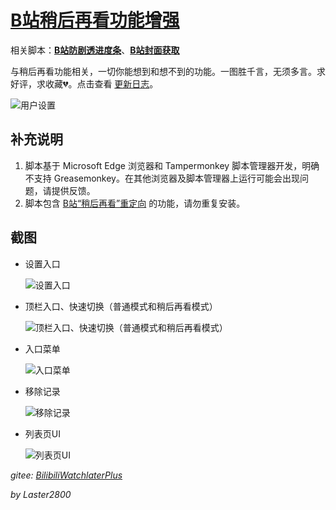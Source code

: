 # [B站稍后再看功能增强](https://greasyfork.org/zh-CN/scripts/395456)

相关脚本：**[B站防剧透进度条](https://greasyfork.org/zh-CN/scripts/411092)**、**[B站封面获取](https://greasyfork.org/zh-CN/scripts/395575)**

与稍后再看功能相关，一切你能想到和想不到的功能。一图胜千言，无须多言。求好评，求收藏💔。点击查看 [更新日志](https://gitee.com/liangjiancang/userscript/blob/master/BilibiliWatchlaterPlus/changelog.md)。

![用户设置](https://gitee.com/liangjiancang/userscript/raw/master/BilibiliWatchlaterPlus/screenshot/用户设置.png)

## 补充说明

1. 脚本基于 Microsoft Edge 浏览器和 Tampermonkey 脚本管理器开发，明确不支持 Greasemonkey。在其他浏览器及脚本管理器上运行可能会出现问题，请提供反馈。
2. 脚本包含 [B站“稍后再看”重定向](https://greasyfork.org/zh-CN/scripts/383441) 的功能，请勿重复安装。

## 截图

* 设置入口

    ![设置入口](https://gitee.com/liangjiancang/userscript/raw/master/BilibiliWatchlaterPlus/screenshot/设置入口.png)

* 顶栏入口、快速切换（普通模式和稍后再看模式）

    ![顶栏入口、快速切换（普通模式和稍后再看模式）](https://gitee.com/liangjiancang/userscript/raw/master/BilibiliWatchlaterPlus/screenshot/顶栏入口、快速切换（普通模式和稍后再看模式）.png)

* 入口菜单

    ![入口菜单](https://gitee.com/liangjiancang/userscript/raw/master/BilibiliWatchlaterPlus/screenshot/入口菜单.png)

* 移除记录

    ![移除记录](https://gitee.com/liangjiancang/userscript/raw/master/BilibiliWatchlaterPlus/screenshot/移除记录.png)

* 列表页UI

    ![列表页UI](https://gitee.com/liangjiancang/userscript/raw/master/BilibiliWatchlaterPlus/screenshot/列表页UI.png)

*gitee: [BilibiliWatchlaterPlus](https://gitee.com/liangjiancang/userscript/tree/master/BilibiliWatchlaterPlus)*

*by Laster2800*

